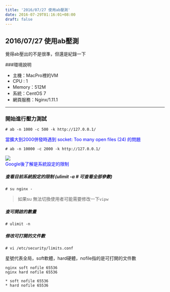 ```yaml
---
title: '2016/07/27 使用ab壓測'
date: 2016-07-29T01:16:01+08:00
draft: false
---
```

## 2016/07/27 使用ab壓測

覺得ab壓出的不是很準，但還是紀錄一下

###環境說明
- 主機：MacPro裡的VM
- CPU : 1
- Memory：512M
- 系統：CentOS 7
- 網頁服務：Nginx/1.11.1

---

### 開始進行壓力測試
`# ab -n 1000 -c 500 -k http://127.0.0.1/`

<div style="color:blue">
當擴大到2000併發時遇到 socket: Too many open files (24) 的問題
</div>

`# ab -n 10000 -c 2000 -k http://127.0.0.1/`

<img desc="" src="//fblog.loopbai.com/images/201607/A07-01.png">

<div style="color:blue">
Google後了解是系統設定的限制
</div>

##### 查看目前系統設定的限制 (ulimit -a # 可查看全部參數)

`# su nginx -`
> 如果su 無法切換使用者可能需要修改一下`vipw`

##### 查可開啟的數量
`# ulimit -n`

##### 修改可打開的文件數

`# vi /etc/security/limits.conf`

星號代表全局，soft軟體，hard硬體，nofile指的是可打開的文件數

```
nginx soft nofile 65536
nginx hard nofile 65536
```

```
* soft nofile 65536
* hard nofile 65536
```

